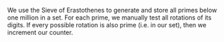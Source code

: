 We use the Sieve of Erastothenes to generate and store all primes below one million in a set. For each prime, we manually test all rotations of its digits. If every possible rotation is also prime (i.e. in our set), then we increment our counter.